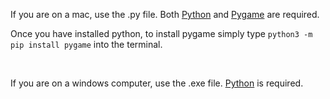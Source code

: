 If you are on a mac, use the .py file. Both [Python](https://www.python.org/) and [Pygame](https://www.pygame.org/) are required.

Once you have installed python, to install pygame simply type `python3 -m pip install pygame` into the terminal.

&nbsp;

If you are on a windows computer, use the .exe file. [Python](https://www.python.org/) is required.
